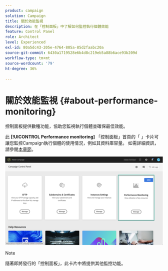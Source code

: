 ```yaml
---
product: campaign
solution: Campaign
title: 關於效能監視
description: 在「控制面板」中了解如何監控執行個體效能
feature: Control Panel
role: Architect
level: Experienced
exl-id: 80a5dc43-205e-4764-805a-85d2faabc20a
source-git-commit: 6430a1719528e6b4d8c219eb5a88b6ace93b209d
workflow-type: tm+mt
source-wordcount: '79'
ht-degree: 36%

---
```


# 關於效能監視 {#about-performance-monitoring}

控制面板提供數種功能，協助您監視執行個體並確保最佳效能。 

此 **[!UICONTROL Performance monitoring]** 「控制面板」首頁的「 」卡片可讓您監控Campaign執行個體的使用情況，例如其資料庫容量。 如需詳細資訊，請參閱[本章節](../../performance-monitoring/using/database-monitoring.md)。

![](assets/performance_card.png)

>[!NOTE]
>
>隨著即將發行的「控制面板」，此卡片中將提供其他監控功能。

